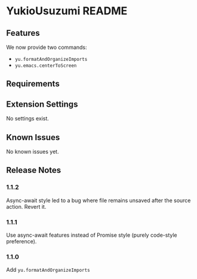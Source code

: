 # YukioUsuzumi README

## Features

We now provide two commands:

* `yu.formatAndOrganizeImports`
* `yu.emacs.centerToScreen`

## Requirements

## Extension Settings

No settings exist.

## Known Issues

No known issues yet.

## Release Notes

### 1.1.2

Async-await style led to a bug where file remains unsaved after the source action. Revert it.

### 1.1.1

Use async-await features instead of Promise style (purely code-style preference).

### 1.1.0

Add `yu.formatAndOrganizeImports`
